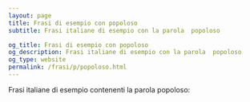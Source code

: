 ```yaml
---
layout: page
title: Frasi di esempio con popoloso 
subtitle: Frasi italiane di esempio con la parola  popoloso

og_title: Frasi di esempio con popoloso 
og_description: Frasi italiane di esempio con la parola  popoloso
og_type: website
permalink: /frasi/p/popoloso.html
---
```


Frasi italiane di esempio contenenti la parola popoloso:


